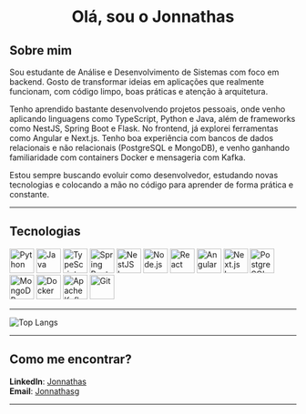 <h1 align="center">Olá, sou o Jonnathas</h1>

## Sobre mim
<p>Sou estudante de Análise e Desenvolvimento de Sistemas com foco em backend. Gosto de transformar ideias em aplicações que realmente funcionam, com código limpo, boas práticas e atenção à arquitetura.

Tenho aprendido bastante desenvolvendo projetos pessoais, onde venho aplicando linguagens como TypeScript, Python e Java, além de frameworks como NestJS, Spring Boot e Flask. No frontend, já explorei ferramentas como Angular e Next.js. Tenho boa experiência com bancos de dados relacionais e não relacionais (PostgreSQL e MongoDB), e venho ganhando familiaridade com containers Docker e mensageria com Kafka.

Estou sempre buscando evoluir como desenvolvedor, estudando novas tecnologias e colocando a mão no código para aprender de forma prática e constante.
</p>

---

## Tecnologias

<p align="left">
  <img src="https://cdn.jsdelivr.net/gh/devicons/devicon/icons/python/python-original.svg" width="43" height="43" alt="Python"/>
  <img src="https://cdn.jsdelivr.net/gh/devicons/devicon/icons/java/java-original.svg" width="43" height="43" alt="Java"/>
  <img src="https://cdn.jsdelivr.net/gh/devicons/devicon/icons/typescript/typescript-original.svg" width="43" height="43" alt="TypeScript"/>
  <img src="https://cdn.jsdelivr.net/gh/devicons/devicon/icons/spring/spring-original.svg" width="43" height="43" alt="Spring Boot"/>
  <img src="https://nestjs.com/img/logo-small.svg" alt="NestJS Logo" width="43" height="43"/>
  <img src="https://cdn.jsdelivr.net/gh/devicons/devicon/icons/nodejs/nodejs-original.svg" width="43" height="43" alt="Node.js"/>
  <img src="https://cdn.jsdelivr.net/gh/devicons/devicon/icons/react/react-original.svg" width="43" height="43" alt="React"/>
  <img src="https://cdn.jsdelivr.net/gh/devicons/devicon/icons/angularjs/angularjs-original.svg" width="43" height="43" alt="Angular"/>
  <img src="https://cdn.jsdelivr.net/gh/devicons/devicon/icons/nextjs/nextjs-original.svg" alt="Next.js Logo" width="43" height="43"/>
  <img src="https://cdn.jsdelivr.net/gh/devicons/devicon/icons/postgresql/postgresql-original.svg" width="43" height="43" alt="PostgreSQL"/>
  <img src="https://cdn.jsdelivr.net/gh/devicons/devicon/icons/mongodb/mongodb-original.svg" width="43" height="43" alt="MongoDB"/>
  <img src="https://cdn.jsdelivr.net/gh/devicons/devicon/icons/docker/docker-original.svg" width="43" height="43" alt="Docker"/>
  <img src="https://cdn.jsdelivr.net/gh/devicons/devicon/icons/apachekafka/apachekafka-original.svg" width="43" height="43" alt="Apache Kafka"/>
  <img src="https://cdn.jsdelivr.net/gh/devicons/devicon/icons/git/git-original.svg" width="43" height="43" alt="Git"/>
</p>


---

![Top Langs](https://github-readme-stats.vercel.app/api/top-langs/?username=Aegdae&layout=compact&bg_color=2f2f2f&text_color=ffffff&cache_bust=20218200)


---

## Como me encontrar?
**LinkedIn**: [Jonnathas](https://www.linkedin.com/in/jgouvea7/)  
**Email**: [Jonnathasg](mailto:jonnathasg@gmail.com)

---
